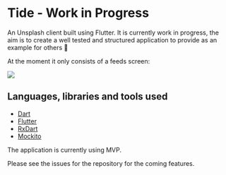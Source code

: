 # Tide - Work in Progress

An Unsplash client built using Flutter. It is currently work in progress, the aim is to create a well tested and structured application to provide as an example for others 🙂

At the moment it only consists of a feeds screen:

![](https://github.com/hitherejoe/Tide/blob/master/feeds_screen.gif?raw=true)

## Languages, libraries and tools used

* [Dart](https://www.dartlang.org/)
* [Flutter](https://flutter.io/)
* [RxDart](https://github.com/ReactiveX/rxdart)
* [Mockito](https://pub.dartlang.org/packages/mockito)

The application is currently using MVP. 

Please see the issues for the repository for the coming features.
